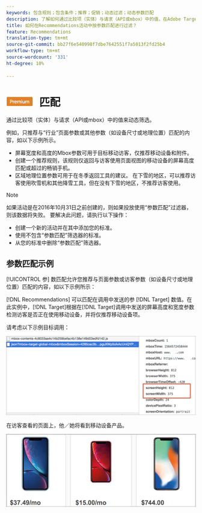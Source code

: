 ```yaml
---
keywords: 包含规则；包含条件；推荐；促销；动态过滤；动态参数匹配
description: 了解如何通过比较项（实体）与请求（API或mbox）中的值，在Adobe TargetRecommendations动态过滤。
title: 如何在Recommendations活动中按参数匹配进行过滤？
feature: Recommendations
translation-type: tm+mt
source-git-commit: bb27f6e540998f7dbe7642551f7a5013f2fd25b4
workflow-type: tm+mt
source-wordcount: '331'
ht-degree: 10%

---
```



# ![PREMIUMParameter](/help/assets/premium.png) 匹配

通过比较项（实体）与请求（API或mbox）中的值来动态筛选。

例如，只推荐与“行业”页面参数或其他参数（如设备尺寸或地理位置）匹配的内容，如以下示例所示。

* 屏幕宽度和高度的Mbox参数可用于目标移动访客，仅推荐移动设备和附件。
* 创建一个推荐规则，该规则仅返回与访客使用页面视图的移动设备的屏幕高度匹配或超过的畅销手机。
* 区域地理位置参数可用于在冬季返回工具的建议。 在下雪的地区，可以推荐访客使用吹雪机和其他降雪工具，但在没有下雪的地区，不推荐访客使用。

>[!NOTE]
>
>如果活动是在2016年10月31日之前创建的，则如果投放使用“参数匹配”过滤器，则该数据将失败。 要解决此问题，请执行以下操作：
>
>* 创建一个新的活动并在其中添加您的标准。
>* 使用不包含“参数匹配”筛选器的标准。
>* 从您的标准中删除“参数匹配”筛选器。


## 参数匹配示例

[!UICONTROL 参] 数匹配允许您推荐与页面参数或访客参数（如设备尺寸或地理位置）匹配的内容，如以下示例所示：

[!DNL Recommendations] 可以匹配在调用中发送的参 [!DNL Target] 数值。在此实例中，[!DNL Target]根据在[!DNL Target]调用中发送的屏幕高度和宽度参数检测访客是否正在使用移动设备，并将仅推荐移动设备项。

请考虑以下示例目标调用：

![目标电话](/help/c-recommendations/c-algorithms/assets/example-target-call-2.png)

在访客查看的页面上，他／她将看到移动设备产品。

![移动设备产品](/help/c-recommendations/c-algorithms/assets/phones.png)
